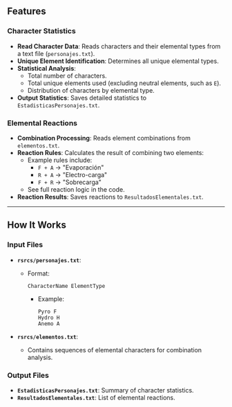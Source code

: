 
## Features

### Character Statistics
- **Read Character Data**: Reads characters and their elemental types from a text file (`personajes.txt`).
- **Unique Element Identification**: Determines all unique elemental types.
- **Statistical Analysis**:
  - Total number of characters.
  - Total unique elements used (excluding neutral elements, such as `E`).
  - Distribution of characters by elemental type.
- **Output Statistics**: Saves detailed statistics to `EstadisticasPersonajes.txt`.

### Elemental Reactions
- **Combination Processing**: Reads element combinations from `elementos.txt`.
- **Reaction Rules**: Calculates the result of combining two elements:
  - Example rules include:
    - `F + A` → "Evaporación"
    - `R + A` → "Electro-carga"
    - `F + R` → "Sobrecarga"
  - See full reaction logic in the code.
- **Reaction Results**: Saves reactions to `ResultadosElementales.txt`.

---

## How It Works

### Input Files
- **`rsrcs/personajes.txt`**:
  - Format:
    ```
    CharacterName ElementType
    ```
    - Example:
      ```
      Pyro F
      Hydro H
      Anemo A
      ```

- **`rsrcs/elementos.txt`**:
  - Contains sequences of elemental characters for combination analysis.

### Output Files
- **`EstadisticasPersonajes.txt`**: Summary of character statistics.
- **`ResultadosElementales.txt`**: List of elemental reactions.


